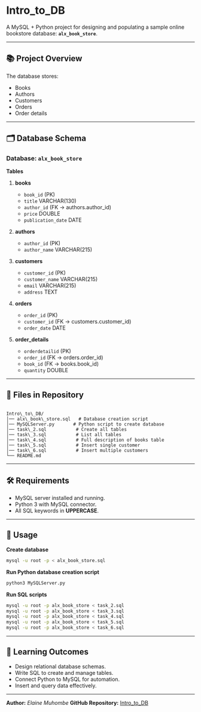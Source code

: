 
# Intro_to_DB

A MySQL + Python project for designing and populating a sample online bookstore database: **`alx_book_store`**.

---

## 📚 Project Overview

The database stores:
- Books
- Authors
- Customers
- Orders
- Order details

---

## 🗂 Database Schema

### Database: `alx_book_store`

**Tables**
1. **books**
   - `book_id` (PK)
   - `title` VARCHAR(130)
   - `author_id` (FK → authors.author_id)
   - `price` DOUBLE
   - `publication_date` DATE

2. **authors**
   - `author_id` (PK)
   - `author_name` VARCHAR(215)

3. **customers**
   - `customer_id` (PK)
   - `customer_name` VARCHAR(215)
   - `email` VARCHAR(215)
   - `address` TEXT

4. **orders**
   - `order_id` (PK)
   - `customer_id` (FK → customers.customer_id)
   - `order_date` DATE

5. **order_details**
   - `orderdetailid` (PK)
   - `order_id` (FK → orders.order_id)
   - `book_id` (FK → books.book_id)
   - `quantity` DOUBLE

---

## 📂 Files in Repository

```

Intro\_to\_DB/
│── alx\_book\_store.sql   # Database creation script
│── MySQLServer.py       # Python script to create database
│── task\_2.sql           # Create all tables
│── task\_3.sql           # List all tables
│── task\_4.sql           # Full description of books table
│── task\_5.sql           # Insert single customer
│── task\_6.sql           # Insert multiple customers
└── README.md

````

---

## 🛠 Requirements
- MySQL server installed and running.
- Python 3 with MySQL connector.
- All SQL keywords in **UPPERCASE**.

---

## 🚀 Usage

**Create database**
```bash
mysql -u root -p < alx_book_store.sql
````

**Run Python database creation script**

```bash
python3 MySQLServer.py
```

**Run SQL scripts**

```bash
mysql -u root -p alx_book_store < task_2.sql
mysql -u root -p alx_book_store < task_3.sql
mysql -u root -p alx_book_store < task_4.sql
mysql -u root -p alx_book_store < task_5.sql
mysql -u root -p alx_book_store < task_6.sql
```

---

## 🎯 Learning Outcomes

* Design relational database schemas.
* Write SQL to create and manage tables.
* Connect Python to MySQL for automation.
* Insert and query data effectively.

---

**Author:** *Elaine Muhombe*
**GitHub Repository:** [Intro\_to\_DB](https://github.com/elainees-devs/Intro_to_DB)

```


